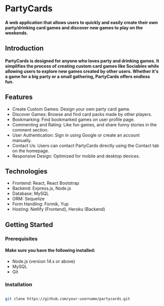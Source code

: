 # PartyCards

#### A web application that allows users to quickly and easily create their own party/drinking card games and discover new games to play on the weekends.

## Introduction
#### PartyCards is designed for anyone who loves party and drinking games. It simplifies the process of creating custom card games like Sociables while allowing users to explore new games created by other users. Whether it's a game for a big party or a small gathering, PartyCards offers endless fun.

## Features

* Create Custom Games: Design your own party card game.
* Discover Games: Browse and find card packs made by other players.
* Bookmarking: Find bookmarked games on user profile page.
* Commenting and Rating: Like fun games, and share funny stories in the comment section.
* User Authentication: Sign in using Google or create an account manually.
* Contact Us: Users can contact PartyCards directly using the Contact tab on the homepage.
* Responsive Design: Optimized for mobile and desktop devices.

## Technologies

* Frontend: React, React Bootstrap
* Backend: Express.js, Node.js
* Database: MySQL
* ORM: Sequelize
* Form Handling: Formik, Yup
* Hosting: Netlify (Frontend), Heroku (Backend)

## Getting Started

### Prerequisites

#### Make sure you have the following installed:

* Node.js (version 14.x or above)
* MySQL
* Git

### Installation 

```bash

git clone https://github.com/your-username/partycards.git